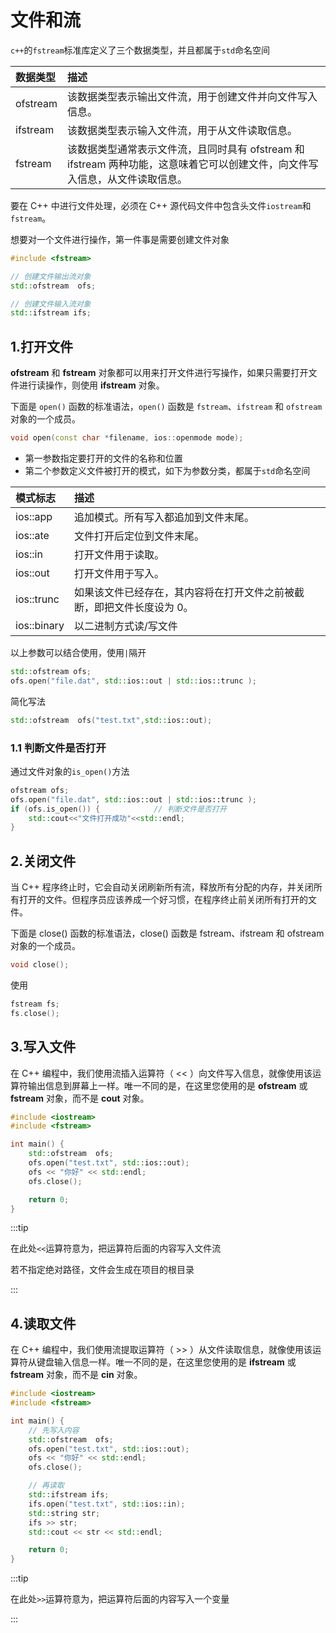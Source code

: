 # 文件和流

`c++`的`fstream`标准库定义了三个数据类型，并且都属于`std`命名空间

| 数据类型 | 描述                                                         |
| :------- | :----------------------------------------------------------- |
| ofstream | 该数据类型表示输出文件流，用于创建文件并向文件写入信息。     |
| ifstream | 该数据类型表示输入文件流，用于从文件读取信息。               |
| fstream  | 该数据类型通常表示文件流，且同时具有 ofstream 和 ifstream 两种功能，这意味着它可以创建文件，向文件写入信息，从文件读取信息。 |

要在 C++ 中进行文件处理，必须在 C++ 源代码文件中包含头文件`iostream`和`fstream`。

想要对一个文件进行操作，第一件事是需要创建文件对象

```c++
#include <fstream>

// 创建文件输出流对象
std::ofstream  ofs;

// 创建文件输入流对象
std::ifstream ifs;
```



## 1.打开文件

**ofstream** 和 **fstream** 对象都可以用来打开文件进行写操作，如果只需要打开文件进行读操作，则使用 **ifstream** 对象。

下面是 `open()` 函数的标准语法，`open()` 函数是 `fstream`、`ifstream` 和 `ofstream` 对象的一个成员。

```c++
void open(const char *filename, ios::openmode mode);
```

- 第一参数指定要打开的文件的名称和位置
- 第二个参数定义文件被打开的模式，如下为参数分类，都属于`std`命名空间

| 模式标志    | 描述                                                         |
| :---------- | :----------------------------------------------------------- |
| ios::app    | 追加模式。所有写入都追加到文件末尾。                         |
| ios::ate    | 文件打开后定位到文件末尾。                                   |
| ios::in     | 打开文件用于读取。                                           |
| ios::out    | 打开文件用于写入。                                           |
| ios::trunc  | 如果该文件已经存在，其内容将在打开文件之前被截断，即把文件长度设为 0。 |
| ios::binary | 以二进制方式读/写文件                                        |

以上参数可以结合使用，使用`|`隔开

```c++
std::ofstream ofs;
ofs.open("file.dat", std::ios::out | std::ios::trunc );
```

简化写法

```c++
std::ofstream  ofs("test.txt",std::ios::out);
```



### 1.1 判断文件是否打开

通过文件对象的`is_open()`方法

```c++
ofstream ofs;
ofs.open("file.dat", std::ios::out | std::ios::trunc );
if (ofs.is_open()) {			// 判断文件是否打开
	std::cout<<"文件打开成功"<<std::endl;
}
```





## 2.关闭文件

当 C++ 程序终止时，它会自动关闭刷新所有流，释放所有分配的内存，并关闭所有打开的文件。但程序员应该养成一个好习惯，在程序终止前关闭所有打开的文件。

下面是 close() 函数的标准语法，close() 函数是 fstream、ifstream 和 ofstream 对象的一个成员。

```c++
void close();
```

使用

```c++
fstream fs;
fs.close();
```



## 3.写入文件

在 C++ 编程中，我们使用流插入运算符（ << ）向文件写入信息，就像使用该运算符输出信息到屏幕上一样。唯一不同的是，在这里您使用的是 **ofstream** 或 **fstream** 对象，而不是 **cout** 对象。

```c++ {7}
#include <iostream>
#include <fstream>

int main() {
	std::ofstream  ofs;
	ofs.open("test.txt", std::ios::out);
	ofs << "你好" << std::endl;
	ofs.close();

	return 0;
}
```

:::tip

在此处`<<`运算符意为，把运算符后面的内容写入文件流

若不指定绝对路径，文件会生成在项目的根目录

:::



## 4.读取文件

在 C++ 编程中，我们使用流提取运算符（ >> ）从文件读取信息，就像使用该运算符从键盘输入信息一样。唯一不同的是，在这里您使用的是 **ifstream** 或 **fstream** 对象，而不是 **cin** 对象。

```c++ {13}
#include <iostream>
#include <fstream>

int main() {
    // 先写入内容
	std::ofstream  ofs;
	ofs.open("test.txt", std::ios::out);
	ofs << "你好" << std::endl;
	ofs.close();

    // 再读取
	std::ifstream ifs;
	ifs.open("test.txt", std::ios::in);
	std::string str;
	ifs >> str;
	std::cout << str << std::endl;

	return 0;
}
```

:::tip

在此处`>>`运算符意为，把运算符后面的内容写入一个变量

:::


